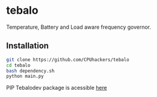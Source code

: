 # tebalo
Temperature, Battery and Load aware frequency governor. 

## Installation

```bash
git clone https://github.com/CPUhackers/tebalo
cd tebalo
bash dependency.sh
python main.py
```

PIP Tebalodev package is acessible [here](https://github.com/CPUhackers/tebalo-dev)
